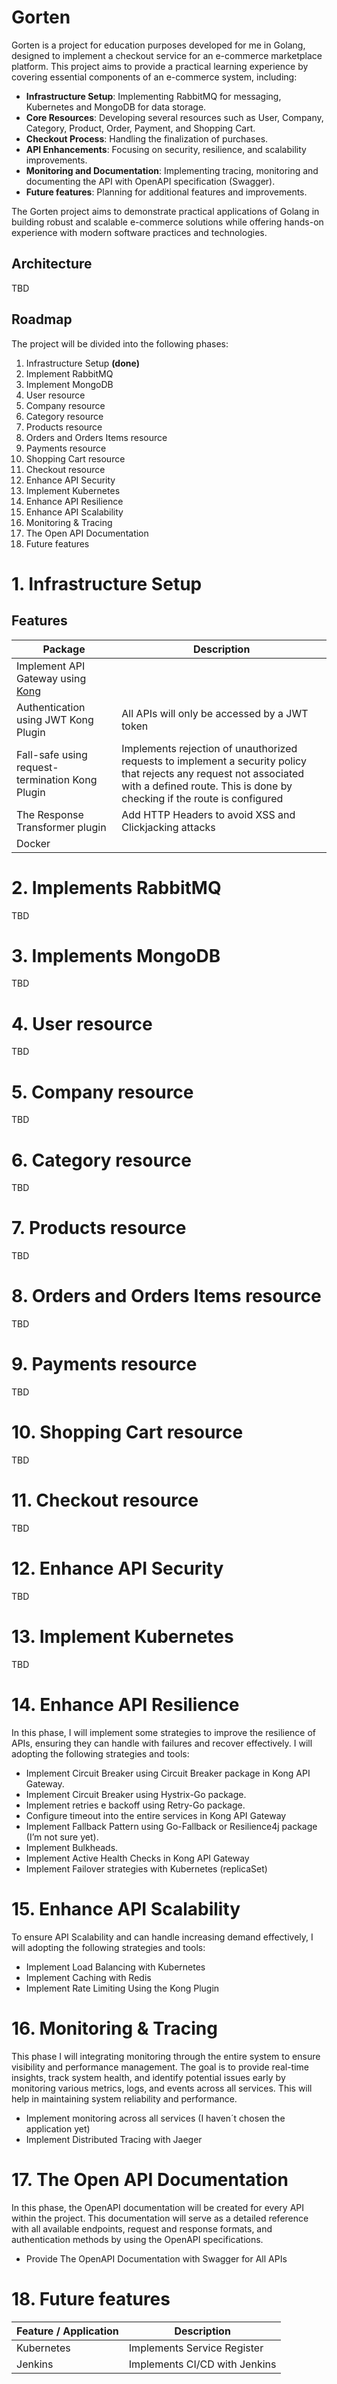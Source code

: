 # Gorten

Gorten is a project for education purposes developed for me in Golang, designed to implement a checkout service for an e-commerce marketplace platform. This project aims to provide a practical learning experience by covering essential components of an e-commerce system, including:

- **Infrastructure Setup**: Implementing RabbitMQ for messaging, Kubernetes and MongoDB for data storage.
- **Core Resources**: Developing several resources such as User, Company, Category, Product, Order, Payment, and Shopping Cart.
- **Checkout Process**: Handling the finalization of purchases.
- **API Enhancements**: Focusing on security, resilience, and scalability improvements.
- **Monitoring and Documentation**: Implementing tracing, monitoring and documenting the API with OpenAPI specification (Swagger).
- **Future features**: Planning for additional features and improvements.

The Gorten project aims to demonstrate practical applications of Golang in building robust and scalable e-commerce solutions while offering hands-on experience with modern software practices and technologies.

## Architecture

TBD

## Roadmap

The project will be divided into the following phases:

1. Infrastructure Setup **(done)**
2. Implement RabbitMQ
3. Implement MongoDB
4. User resource
5. Company resource
6. Category resource
7. Products resource
8. Orders and Orders Items resource
9. Payments resource
10. Shopping Cart resource
11. Checkout resource
12. Enhance API Security
13. Implement Kubernetes
14. Enhance API Resilience
15. Enhance API Scalability
16. Monitoring & Tracing
17. The Open API Documentation
18. Future features

# 1. Infrastructure Setup

## Features

| Package                                                                      | Description                                                                                                                                                                                    |
| ---------------------------------------------------------------------------- | ---------------------------------------------------------------------------------------------------------------------------------------------------------------------------------------------- |
| Implement API Gateway using [Kong](https://konghq.com/products/kong-gateway) |                                                                                                                                                                                                |
| Authentication using JWT Kong Plugin                                         | All APIs will only be accessed by a JWT token                                                                                                                                                  |
| Fall-safe using request-termination Kong Plugin                              | Implements rejection of unauthorized requests to implement a security policy that rejects any request not associated with a defined route. This is done by checking if the route is configured |
| The Response Transformer plugin                                              | Add HTTP Headers to avoid XSS and Clickjacking attacks                                                                                                                                         |
| Docker                                                                       |                                                                                                                                                                                                |

# 2. Implements RabbitMQ

TBD

# 3. Implements MongoDB

TBD

# 4. User resource

TBD

# 5. Company resource

TBD

# 6. Category resource

TBD

# 7. Products resource

TBD

# 8. Orders and Orders Items resource

TBD

# 9. Payments resource

TBD

# 10. Shopping Cart resource

TBD

# 11. Checkout resource

TBD

# 12. Enhance API Security

TBD

# 13. Implement Kubernetes

TBD

# 14. Enhance API Resilience

In this phase, I will implement some strategies to improve the resilience of APIs, ensuring they can handle with failures and recover effectively. I will adopting the following strategies and tools:

- Implement Circuit Breaker using Circuit Breaker package in Kong API Gateway.
- Implement Circuit Breaker using Hystrix-Go package.
- Implement retries e backoff using Retry-Go package.
- Configure timeout into the entire services in Kong API Gateway
- Implement Fallback Pattern using Go-Fallback or Resilience4j package (I’m not sure yet).
- Implement Bulkheads.
- Implement Active Health Checks in Kong API Gateway
- Implement Failover strategies with Kubernetes (replicaSet)

# 15. Enhance API Scalability

To ensure API Scalability and can handle increasing demand effectively, I will adopting the following strategies and tools:

- Implement Load Balancing with Kubernetes
- Implement Caching with Redis
- Implement Rate Limiting Using the Kong Plugin

# 16. Monitoring & Tracing

This phase I will integrating monitoring through the entire system to ensure visibility and performance management. The goal is to provide real-time insights, track system health, and identify potential issues early by monitoring various metrics, logs, and events across all services. This will help in maintaining system reliability and performance.

- Implement monitoring across all services (I haven´t chosen the application yet)
- Implement Distributed Tracing with Jaeger

# 17. The Open API Documentation

In this phase, the OpenAPI documentation will be created for every API within the project. This documentation will serve as a detailed reference with all available endpoints, request and response formats, and authentication methods by using the OpenAPI specifications.

- Provide The OpenAPI Documentation with Swagger for All APIs

# 18. Future features

| Feature / Application | Description                   |
| --------------------- | ----------------------------- |
| Kubernetes            | Implements Service Register   |
| Jenkins               | Implements CI/CD with Jenkins |
